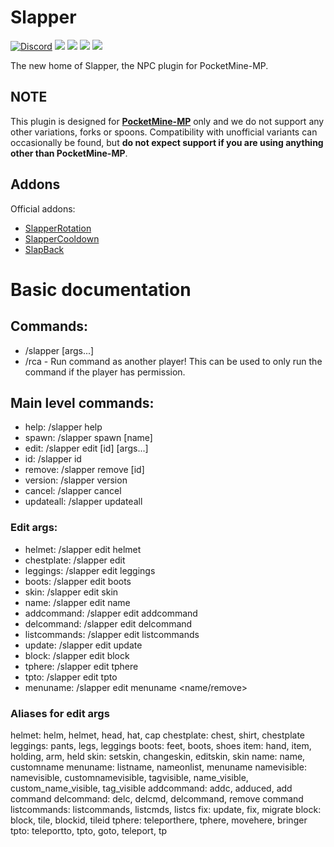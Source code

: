 # Slapper
[![Discord](https://img.shields.io/discord/837701868649709568.svg?label=&logo=discord&logoColor=ffffff&color=7389D8&labelColor=6A7EC2)](https://discord.gg/jWFB56RqUN)
[![](https://poggit.pmmp.io/shield.state/Slapper)](https://poggit.pmmp.io/p/Slapper)
[![](https://poggit.pmmp.io/shield.api/Slapper)](https://poggit.pmmp.io/p/Slapper)
[![](https://poggit.pmmp.io/shield.dl/Slapper)](https://poggit.pmmp.io/p/Slapper)
[![](https://poggit.pmmp.io/shield.dl.total/Slapper)](https://poggit.pmmp.io/p/Slapper)

The new home of Slapper, the NPC plugin for PocketMine-MP.

## NOTE
This plugin is designed for **[PocketMine-MP](https://github.com/pmmp/PocketMine-MP)** only and we do not support any other variations, forks or spoons.
Compatibility with unofficial variants can occasionally be found, but **do not expect support if you are using anything other than PocketMine-MP**.

## Addons

Official addons:
- [SlapperRotation](https://github.com/Vecnavium/SlapperRotation)
- [SlapperCooldown](https://github.com/Vecnavium/SlapperCooldown)
- [SlapBack](https://github.com/Vecnavium/SlapBack)



# Basic documentation

## Commands:

- /slapper [args...]
- /rca <player> <command> - Run command as another player! This can be used to only run the command if the player has permission.

## Main level commands:
- help: /slapper help
- spawn: /slapper spawn <type> [name]
- edit: /slapper edit [id] [args...]
- id: /slapper id
- remove: /slapper remove [id]
- version: /slapper version
- cancel: /slapper cancel
- updateall: /slapper updateall

### Edit args:
- helmet: /slapper edit <eid> helmet <id>
- chestplate: /slapper edit <eid> <id>
- leggings: /slapper edit <eid> leggings <id>
- boots: /slapper edit <eid> boots <id>
- skin: /slapper edit <eid> skin
- name: /slapper edit <eid> name <name>
- addcommand: /slapper edit <eid> addcommand <command>
- delcommand: /slapper edit <eid> delcommand <command>
- listcommands: /slapper edit <eid> listcommands
- update: /slapper edit <eid> update
- block: /slapper edit <eid> block <id>
- tphere: /slapper edit <eid> tphere
- tpto: /slapper edit <eid> tpto
- menuname: /slapper edit <eid> menuname <name/remove>
	
	
### Aliases for edit args
helmet: helm, helmet, head, hat, cap
chestplate: chest, shirt, chestplate
leggings: pants, legs, leggings
boots: feet, boots, shoes
item: hand, item, holding, arm, held
skin: setskin, changeskin, editskin, skin
name: name, customname
menuname: listname, nameonlist, menuname
namevisible: namevisible, customnamevisible, tagvisible, name_visible, custom_name_visible, tag_visible
addcommand: addc, adduced, add command
delcommand: delc, delcmd, delcommand, remove command
listcommands: listcommands, listcmds, listcs
fix: update, fix, migrate
block: block, tile, blockid, tileid
tphere: teleporthere, tphere, movehere, bringer
tpto: teleportto, tpto, goto, teleport, tp
